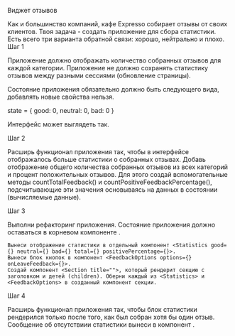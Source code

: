 Виджет отзывов

Как и большинство компаний, кафе Expresso собирает отзывы от своих клиентов. Твоя задача - создать приложение для сбора статистики. Есть всего три варианта обратной связи: хорошо, нейтрально и плохо.
Шаг 1

Приложение должно отображать количество собранных отзывов для каждой категории. Приложение не должно сохранять статистику отзывов между разными сессиями (обновление страницы).

Состояние приложения обязательно должно быть следующего вида, добавлять новые свойства нельзя.

state = {
  good: 0,
  neutral: 0,
  bad: 0
}

Интерфейс может выглядеть так.

Шаг 2

Расширь функционал приложения так, чтобы в интерфейсе отображалось больше статистики о собранных отзывах. Добавь отображение общего количества собранных отзывов из всех категорий и процент положительных отзывов. Для этого создай вспомогательные методы countTotalFeedback() и countPositiveFeedbackPercentage(), подсчитывающие эти значения основываясь на данных в состоянии (вычисляемые данные).

Шаг 3

Выполни рефакторинг приложения. Состояние приложения должно оставаться в корневом компоненте <App>.

    Вынеси отображение статистики в отдельный компонент <Statistics good={} neutral={} bad={} total={} positivePercentage={}>.
    Вынеси блок кнопок в компонент <FeedbackOptions options={} onLeaveFeedback={}>.
    Создай компонент <Section title="">, который рендерит секцию с заголовком и детей (children). Оберни каждый из <Statistics> и <FeedbackOptions> в созданный компонент секции.

Шаг 4

Расширь функционал приложения так, чтобы блок статистики рендерился только после того, как был собран хотя бы один отзыв. Сообщение об отсутствиии статистики вынеси в компонент <Notification message="There is no feedback">.

